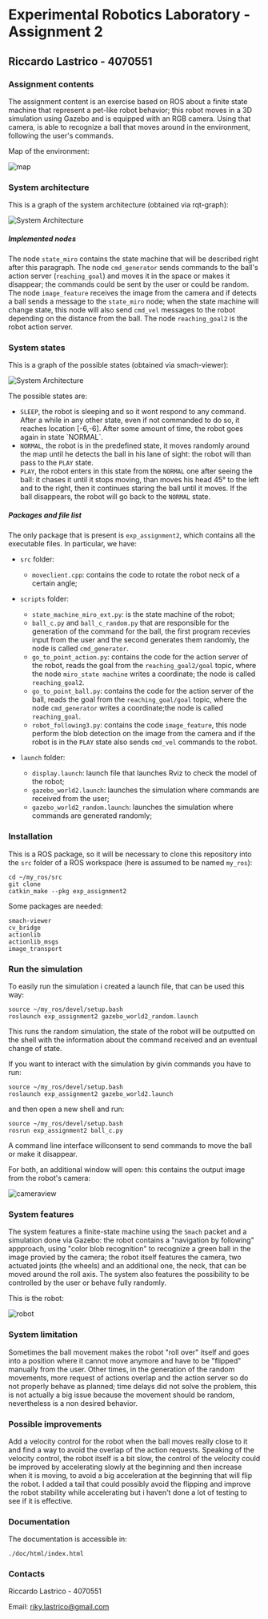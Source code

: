 

# Experimental Robotics Laboratory - Assignment 2
## Riccardo Lastrico - 4070551

### Assignment contents 
<p>The assignment content is an exercise based on ROS about a finite state machine that represent a pet-like robot behavior; this robot moves in a 3D simulation using Gazebo and is equipped with an RGB camera. Using that camera, is able to recognize a ball that moves around in the environment, following the user's commands.

Map of the environment:

![map](./map_area.png)
</p>

### System architecture
<p>
This is a graph of the system architecture (obtained via rqt-graph):

![System Architecture](./system_architecture.png)


</p>



#####  Implemented nodes
<p>

The node <code>state_miro</code> contains the state machine that will be described right after this paragraph.
The node <code>cmd_generator</code> sends commands to the ball's action server (<code>reaching_goal</code>) and moves it in the space or makes it disappear; the commands could be sent by the user or could be random.
The node <code>image_feature</code> receives the image from the camera and if detects a ball sends a message to the <code>state_miro</code> node; when the state machine will change state, this node will also send <code>cmd_vel</code> messages to the robot depending on the distance from the ball.
The node <code>reaching_goal2</code> is the robot action server.
### System states
<p>
This is a graph of the possible states (obtained via smach-viewer):

![System Architecture](./state_machine.png)

The possible states are: 
<ul>
<li><code>SLEEP</code>, the robot is sleeping and so it wont respond to any command. After a while in any other state, even if not commanded to do so, it reaches location [-6,-6]. After some amount of time, the robot goes again in state `NORMAL`.</li>
<li><code>NORMAL</code>, the robot is in the predefined state, it moves randomly around the map until he detects the ball in his lane of sight: the robot will than pass to the <code>PLAY</code> state. </li>

<li><code>PLAY</code>, the robot enters in this state from the <code>NORMAL</code> one after seeing the ball: it chases it until it stops moving, than moves his head 45° to the left and to the right, then it continues staring the ball until it moves. If the ball disappears, the robot will go back to the <code>NORMAL</code> state.

</li>
</ul>
</p>

#####  Packages and file list
<p>
The only package that is present is <code>exp_assignment2</code>, which contains all the executable files.
In particular, we have:

 - `src` folder:
	 
	 - `moveclient.cpp`: contains the code to rotate the robot neck of a certain angle;

 - `scripts` folder:
	 - `state_machine_miro_ext.py`: is the state machine of the robot;
	 - `ball_c.py` and `ball_c_random.py` that are responsible for the generation of the command for the ball, the first program recevies input from the user and the second generates them randomly, the node is called `cmd_generator`.
     - `go_to_point_action.py`: contains the code for the action server of the robot, reads the goal from the `reaching_goal2/goal` topic, where the node `miro_state machine` writes a coordinate; the node is called `reaching_goal2`.
     - `go_to_point_ball.py`: contains the code for the action server of the ball, reads the goal from the `reaching_goal/goal` topic, where the node `cmd_generator` writes a coordinate;the node is called `reaching_goal`.
     - `robot_following3.py`: contains the code `image_feature`, this node perform the blob detection on the image from the camera and if the robot is in the `PLAY` state also sends `cmd_vel` commands to the robot.
 - `launch` folder:
     - `display.launch`: launch file that launches Rviz to check the model of the robot;
     - `gazebo_world2.launch`: launches the simulation where commands are received from the user;
     - `gazebo_world2_random.launch`: launches the simulation where commands are generated randomly;

</p>

### Installation 
<p>This is a ROS package, so it will be necessary to clone this repository into the <code>src</code> folder of a ROS workspace (here is assumed to be named <code>my_ros</code>):
    
	
    cd ~/my_ros/src
    git clone
    catkin_make --pkg exp_assignment2

    
Some packages are needed:

    smach-viewer
    cv_bridge
    actionlib
    actionlib_msgs
    image_transport
</p>

### Run the simulation 
<p>To easily run the simulation i created a launch file, that can be used this way:

    
    source ~/my_ros/devel/setup.bash 
    roslaunch exp_assignment2 gazebo_world2_random.launch

This runs the random simulation, the state of the robot will be outputted on the shell with the information about the command received and an eventual change of state.

If you want to interact with the simulation by givin commands you have to run:
    
    source ~/my_ros/devel/setup.bash 
    roslaunch exp_assignment2 gazebo_world2.launch

and then open a new shell and run:

    source ~/my_ros/devel/setup.bash 
    rosrun exp_assignment2 ball_c.py 
A command line interface willconsent to send commands to move the ball or make it disappear.

For both, an additional window will open: this contains the output image from the robot's camera:

![cameraview](./cameraview.png)
</p>

### System features 
<p>
The system features a finite-state machine using the <code>Smach</code> packet and a simulation done via Gazebo: the robot contains a "navigation by following" appproach, using "color blob recognition" to recognize a green ball in the image provied by the camera; the robot itself features the camera, two actuated joints (the wheels) and an additional one, the neck, that can be moved around the roll axis. 
The system also features the possibility to be controlled by the user or behave fully randomly.

This is the robot:

![robot](./robot.png)


</p>

### System limitation
<p>
Sometimes the ball movement makes the robot "roll over" itself and goes into a position where it cannot move anymore and have to be "flipped" manually from the user. Other times, in the generation of the random movements, more request of actions overlap and the action server so do not properly behave as planned; time delays did not solve the problem, this is not actually a big issue because the movement should be random, nevertheless is a non desired behavior. 
</p>

### Possible improvements
<p>
Add a velocity control for the robot when the ball moves really close to it and find a way to avoid the overlap of the action requests.
Speaking of the velocity control, the robot itself is a bit slow, the control of the velocity could be improved by accelerating slowly at the beginning and then increase when it is moving, to avoid a big acceleration at the beginning that will flip the robot. I added a tail that could possibly avoid the flipping and improve the robot stability while accelerating but i haven't done a lot of testing to see if it is effective.
</p>

### Documentation
<p>
The documentation is accessible in:

    ./doc/html/index.html

</p>

### Contacts
<p>
Riccardo Lastrico - 4070551

Email: riky.lastrico@gmail.com
</p>
